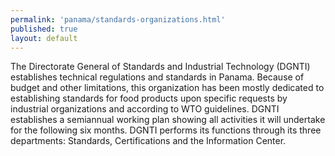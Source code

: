 ```yaml
--- 
permalink: 'panama/standards-organizations.html' 
published: true 
layout: default
---
```

The Directorate General of Standards and Industrial Technology (DGNTI) establishes technical regulations and standards in Panama. Because of budget and other limitations, this organization has been mostly dedicated to establishing standards for food products upon specific requests by industrial organizations and according to WTO guidelines. DGNTI establishes a semiannual working plan showing all activities it will undertake for the following six months. DGNTI performs its functions through its three departments: Standards, Certifications and the Information Center.
